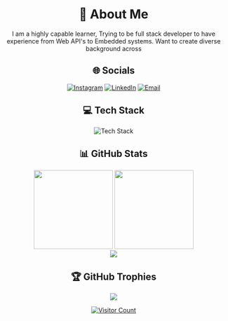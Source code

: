 <div align="center">
  
# 💫 About Me
I am a highly capable learner, Trying to be full stack developer to have experience from Web API's to Embedded systems. Want to create diverse background across

## 🌐 Socials
[![Instagram](https://img.shields.io/badge/Instagram-%23E4405F.svg?logo=Instagram&logoColor=white)](https://www.instagram.com/piyush_inha/)
[![LinkedIn](https://img.shields.io/badge/LinkedIn-%230077B5.svg?logo=linkedin&logoColor=white)](https://www.linkedin.com/in/piyush-sinha019807/)
[![Email](https://img.shields.io/badge/Email-D14836?logo=gmail&logoColor=white)](mailto:piyush19807work@gmail.com)

## 💻 Tech Stack
![Tech Stack](https://skillicons.dev/icons?i=html,css,js,ts,python,cpp,c,firebase,mongodb,mysql,django,flask,fastapi,pytorch,tensorflow,github&perline=8)

## 📊 GitHub Stats

<div align="center">
  <img height="180em" src="https://nirzak-streak-stats.vercel.app/?user=lucifer19807&theme=dark&hide_border=true"/>
  <img height="180em" src="https://github-readme-streak-stats.herokuapp.com/?user=lucifer19807&theme=radical](https://github-readme-stats.vercel.app/api/top-langs/?username=lucifer19807&theme=dark&hide_border=true&include_all_commits=true&count_private=true&layout=compact)"/>
</div>

<img src="https://github-readme-stats.vercel.app/api/top-langs/?username=lucifer19807&layout=compact&theme=radical"/>

## 🏆 GitHub Trophies
![](https://github-profile-trophy.vercel.app/?username=lucifer19807&theme=radical&no-frame=false&no-bg=false&margin-w=4)

[![Visitor Count](https://visitcount.itsvg.in/api?id=lucifer19807&icon=5&color=6)](https://visitcount.itsvg.in)
</div>
